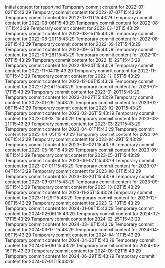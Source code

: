 Initial content for report.md
Temporary commit content for 2022-07-02T15:43:29
Temporary commit content for 2022-07-07T15:43:29
Temporary commit content for 2022-07-11T15:43:29
Temporary commit content for 2022-08-06T15:43:29
Temporary commit content for 2022-08-11T15:43:29
Temporary commit content for 2022-08-12T15:43:29
Temporary commit content for 2022-08-15T15:43:29
Temporary commit content for 2022-08-20T15:43:29
Temporary commit content for 2022-08-29T15:43:29
Temporary commit content for 2022-09-12T15:43:29
Temporary commit content for 2022-09-15T15:43:29
Temporary commit content for 2022-09-28T15:43:29
Temporary commit content for 2022-10-07T15:43:29
Temporary commit content for 2022-10-22T15:43:29
Temporary commit content for 2022-10-24T15:43:29
Temporary commit content for 2022-11-04T15:43:29
Temporary commit content for 2022-11-10T15:43:29
Temporary commit content for 2022-12-05T15:43:29
Temporary commit content for 2022-12-06T15:43:29
Temporary commit content for 2022-12-24T15:43:29
Temporary commit content for 2023-01-17T15:43:29
Temporary commit content for 2023-01-20T15:43:29
Temporary commit content for 2023-01-27T15:43:29
Temporary commit content for 2023-01-29T15:43:29
Temporary commit content for 2023-02-08T15:43:29
Temporary commit content for 2023-02-20T15:43:29
Temporary commit content for 2023-02-26T15:43:29
Temporary commit content for 2023-03-13T15:43:29
Temporary commit content for 2023-03-21T15:43:29
Temporary commit content for 2023-03-22T15:43:29
Temporary commit content for 2023-04-01T15:43:29
Temporary commit content for 2023-04-05T15:43:29
Temporary commit content for 2023-04-06T15:43:29
Temporary commit content for 2023-04-29T15:43:29
Temporary commit content for 2023-05-02T15:43:29
Temporary commit content for 2023-05-16T15:43:29
Temporary commit content for 2023-05-18T15:43:29
Temporary commit content for 2023-05-31T15:43:29
Temporary commit content for 2023-06-07T15:43:29
Temporary commit content for 2023-07-01T15:43:29
Temporary commit content for 2023-07-04T15:43:29
Temporary commit content for 2023-08-01T15:43:29
Temporary commit content for 2023-08-20T15:43:29
Temporary commit content for 2023-09-07T15:43:29
Temporary commit content for 2023-09-19T15:43:29
Temporary commit content for 2023-10-02T15:43:29
Temporary commit content for 2023-11-25T15:43:29
Temporary commit content for 2023-11-29T15:43:29
Temporary commit content for 2023-12-06T15:43:29
Temporary commit content for 2023-12-13T15:43:29
Temporary commit content for 2024-01-08T15:43:29
Temporary commit content for 2024-02-06T15:43:29
Temporary commit content for 2024-02-17T15:43:29
Temporary commit content for 2024-02-25T15:43:29
Temporary commit content for 2024-03-16T15:43:29
Temporary commit content for 2024-03-17T15:43:29
Temporary commit content for 2024-04-06T15:43:29
Temporary commit content for 2024-04-11T15:43:29
Temporary commit content for 2024-04-20T15:43:29
Temporary commit content for 2024-05-09T15:43:29
Temporary commit content for 2024-05-16T15:43:29
Temporary commit content for 2024-06-02T15:43:29
Temporary commit content for 2024-06-29T15:43:29
Temporary commit content for 2024-07-01T15:43:29
